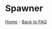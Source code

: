 # Spawner

[Home](https://torpkev.github.io/domain_docs) - [Back to FAQ](https://torpkev.github.io/domain_docs/faq)
